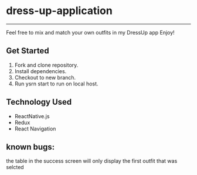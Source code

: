 # dress-up-application
---
Feel free to mix and match your own outfits in my DressUp app
Enjoy!
## Get Started
1. Fork and clone repository.
2. Install dependencies.
3. Checkout to new branch.
4. Run ysrn start to run on local host.

## Technology Used
- ReactNative.js
- Redux
- React Navigation

## known bugs:
the table in the success screen will only display the first outfit that was selcted
